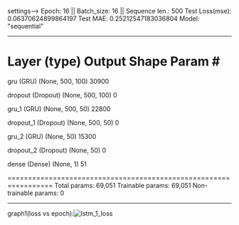 
settings--> Epoch: 16 || Batch_size: 16 || Sequence len.: 500
Test Loss(mse): 0.06370624899864197
Test MAE: 0.25212547183036804
Model: "sequential"
_________________________________________________________________
 Layer (type)                Output Shape              Param #   
=================================================================
 gru (GRU)                   (None, 500, 100)          30900     
                                                                 
 dropout (Dropout)           (None, 500, 100)          0         
                                                                 
 gru_1 (GRU)                 (None, 500, 50)           22800     
                                                                 
 dropout_1 (Dropout)         (None, 500, 50)           0         
                                                                 
 gru_2 (GRU)                 (None, 50)                15300     
                                                                 
 dropout_2 (Dropout)         (None, 50)                0         
                                                                 
 dense (Dense)               (None, 1)                 51        
                                                                 
=================================================================
Total params: 69,051
Trainable params: 69,051
Non-trainable params: 0
_________________________________________________________________

graph1(loss vs epoch):![lstm_1_loss](https://github.com/user-attachments/assets/cc6cca49-b88f-4b91-99ea-de79d01e7635)
